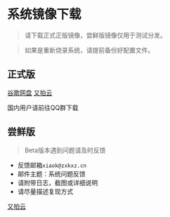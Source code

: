 # 系统镜像下载

> 请下载正式正版镜像，尝鲜版镜像仅用于测试分发。

> 如果是重新烧录系统，请提前备份好配置文件。

## 正式版

[谷歌网盘](https://drive.google.com/drive/folders/1llH-lq-WsbIdwkmLL51n3OHo5dNNpcPy)
[又拍云](https://fly3d.zxkxz.cn/img/releases/FLY-Gemini_Armbian_21_12_8_server.img.xz)

国内用户请前往QQ群下载

## 尝鲜版

> Beta版本遇到问题请及时反馈
* 反馈邮箱```xiaok@zxkxz.cn```
* 邮件主题：系统问题反馈
* 请附带日志，截图或详细说明
* 请尽量描述复现方式
 
[又拍云](https://fly3d.zxkxz.cn/img/beta/Armbian_21.11.0-trunk_Flygemini_bullseye_current_5.10.85.img.xz)
